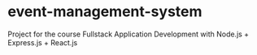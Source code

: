 # event-management-system
Project for the course Fullstack Application Development with Node.js + Express.js + React.js

